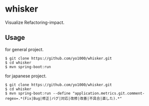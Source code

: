 # whisker
Visualize Refactoring-impact.

## Usage

for general project.

```
$ git clone https://github.com/yo1000/whisker.git
$ cd whisker
$ mvn spring-boot:run
```

for japanese project.

```
$ git clone https://github.com/yo1000/whisker.git
$ cd whisker
$ mvn spring-boot:run --define "application.metrics.git.comment-regex=.*(Fix|Bug|修正|バグ|対応|改修|改善|不具合|直した).*"
```
